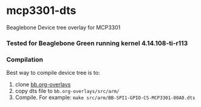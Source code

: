 # mcp3301-dts
Beaglebone Device tree overlay for MCP3301

### Tested for Beaglebone Green running kernel 4.14.108-ti-r113

### Compilation
Best way to compile device tree is to:
1. clone [bb.org-overlays](https://github.com/beagleboard/bb.org-overlays)
2. copy dts file to `bb.org-overlays/src/arm/`
3. Compile. For example: `make src/arm/BB-SPI1-GPIO-CS-MCP3301-00A0.dts`
